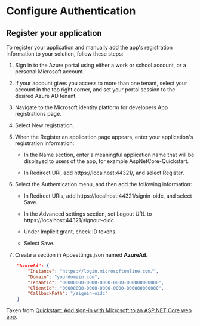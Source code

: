 # Configure Authentication

## Register your application

To register your application and manually add the app's registration information to your solution, follow these steps:

1. Sign in to the Azure portal using either a work or school account, or a personal Microsoft account.

2. If your account gives you access to more than one tenant, select your account in the top right corner, and set your portal session to the desired Azure AD tenant.

3. Navigate to the Microsoft identity platform for developers App registrations page.

4. Select New registration.

5. When the Register an application page appears, enter your application's registration information:
    * In the Name section, enter a meaningful application name that will be displayed to users of the app, for example AspNetCore-Quickstart.
    
    * In Redirect URI, add https://localhost:44321/, and select Register.

6. Select the Authentication menu, and then add the following information:

    * In Redirect URIs, add https://localhost:44321/signin-oidc, and select Save.

    * In the Advanced settings section, set Logout URL to https://localhost:44321/signout-oidc.

    * Under Implicit grant, check ID tokens.

    * Select Save.

7. Create a section in Appsettings.json named **AzureAd**.

```json
    "AzureAd": {
        "Instance": "https://login.microsoftonline.com/",
        "Domain": "yourdomain.com",
        "TenantId": "00000000-0000-0000-0000-000000000000",
        "ClientId": "00000000-0000-0000-0000-000000000000",
        "CallbackPath": "/signin-oidc"
    }
```

Taken from [Quickstart: Add sign-in with Microsoft to an ASP.NET Core web app](https://docs.microsoft.com/en-us/azure/active-directory/develop/quickstart-v2-aspnet-core-webapp#option-2-register-and-manually-configure-your-application-and-code-sample).